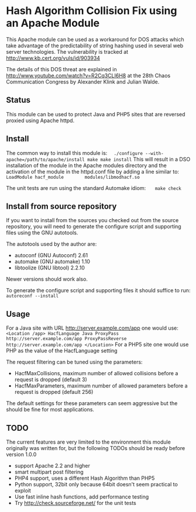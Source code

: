 # Hash Algorithm Collision Fix using an Apache Module

This Apache module can be used as a workaround for DOS attacks which take advantage of the 
predictability of string hashing used in several web server technologies. The vulnerability 
is tracked at http://www.kb.cert.org/vuls/id/903934

The details of this DOS threat are explained in http://www.youtube.com/watch?v=R2Cq3CLI6H8
at the 28th Chaos Communication Congress by Alexander Klink and Julian Walde.

## Status

This module can be used to protect Java and PHP5 sites that are reversed proxied using Apache
httpd.

## Install

The common way to install this module is:
`	./configure --with-apache=/path/to/apache/install
	make
	make install
`
This will result in a DSO installation of the module in the Apache modules directory
and the activation of the module in the httpd.conf file by adding a line similar to:
`	LoadModule hacf_module        modules/libmodhacf.so`

The unit tests are run using the standard Automake idiom:
`	make check`

## Install from source repository

If you want to install from the sources you checked out from the source repository,
you will need to generate the configure script and supporting files using the GNU
autotools.

The autotools used by the author are:

- autoconf (GNU Autoconf) 2.61
- automake (GNU automake) 1.10
- libtoolize (GNU libtool) 2.2.10

Newer versions should work also.

To generate the configure script and supporting files it should suffice to run:
`	autoreconf --install`

## Usage

For a Java site with URL http://server.example.com/app one would use:
`	<Location /app>
	  HacfLanguage Java
	  ProxyPass http://server.example.com/app
	  ProxyPassReverse http://server.example.com/app
	</Location>
`
For a PHP5 site one would use PHP as the value of the HacfLanguage setting

The request filtering can be tuned using the parameters:

- HacfMaxCollisions, maximum number of allowed collisions before a request is dropped (default 3)
- HacfMaxParameters, maximum number of allowed parameters before a request is dropped  (default 256)

The default settings for these parameters can seem aggressive but the should be fine for
most applications.

## TODO

The current features are very limited to the environment this module originally was written
for, but the following TODOs should be ready before version 1.0.0

- support Apache 2.2 and higher
- smart multipart post filtering
- PHP4 support, uses a different Hash Algorithm than PHP5
- Python support, 32bit only because 64bit doesn't seem practical to exploit 
- Use fast inline hash functions, add performance testing
- Try http://check.sourceforge.net/ for the unit tests
